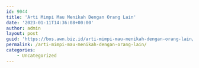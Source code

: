 ```yaml
---
id: 9044
title: 'Arti Mimpi Mau Menikah Dengan Orang Lain'
date: '2023-01-11T14:36:08+00:00'
author: admin
layout: post
guid: 'https://bos.awn.biz.id/arti-mimpi-mau-menikah-dengan-orang-lain/'
permalink: /arti-mimpi-mau-menikah-dengan-orang-lain/
categories:
    - Uncategorized
---
```


